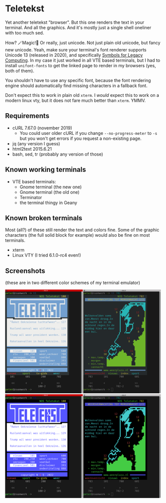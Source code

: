 # Teletekst

Yet another teletekst "browser". But this one renders the text in your terminal. And all the graphics. And it's mostly just a single shell oneliner with too much sed.

How? 🪄Magic!🦄 Or really, just unicode. Not just plain old unicode, but fancy new unicode. Yeah, make sure your terminal's font renderer supports Unicode 13 (released in 2020), and specifically [Symbols for Legacy Computing](https://en.wikipedia.org/wiki/Symbols_for_Legacy_Computing). In my case it just worked in all VTE based terminals, but I had to install `unifont-fonts` to get the linked page to render in my browsers (yes, both of them).

You shouldn't have to use any specific font, because the font rendering engine should automatically find missing characters in a fallback font.

Don't expect this to work in plain old `xterm`. I *would* expect this to work on a modern linux vty, but it does not fare much better than `xterm`. YMMV.

## Requirements

- cURL 7.67.0 (november 2019)
  - You could user older cURL if you change `--no-progress-meter` to `-s` but you won't get errors if you request a non-existing page.
- jq (any version I guess)
- html2text 2015.6.21
- bash, sed, tr (probably any version of those)

## Known working terminals
- VTE based terminals:
  - Gnome terminal (the new one)
  - Gnome terminal (the old one)
  - Terminator
  - the terminal thingy in Geany

## Known broken terminals

Most (all?) of these still render the text and colors fine. Some of the graphic characters (the full solid block for example) would also be fine on most terminals.

- xterm
- Linux VTY (I tried 6.1.0-rc4 even!)

## Screenshots
(these are in two different color schemes of my terminal emulator)

![demo 1](demo1.png)
![demo 2](demo2.png)
